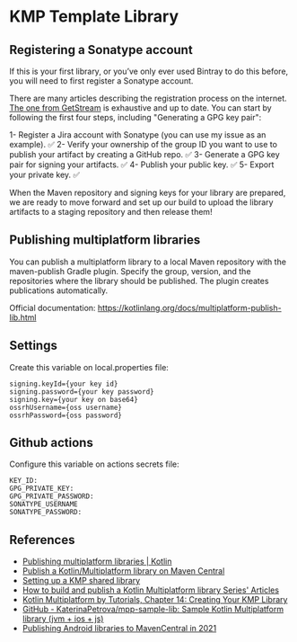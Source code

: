 # KMP Template Library

## Registering a Sonatype account

If this is your first library, or you’ve only ever used Bintray to do this before, you will need to
first register a Sonatype account.

There are many articles describing the registration process on the
internet. [The one from GetStream](https://getstream.io/blog/publishing-libraries-to-mavencentral-2021/#overview)
is exhaustive and up to date. You can start by following the first four steps, including "Generating
a GPG key pair":

1- Register a Jira account with Sonatype (you can use my issue as an example). ✅
2- Verify your ownership of the group ID you want to use to publish your artifact by creating a
GitHub repo. ✅
3- Generate a GPG key pair for signing your artifacts. ✅
4- Publish your public key. ✅
5- Export your private key. ✅

When the Maven repository and signing keys for your library are prepared, we are ready to move
forward and set up our build to upload the library artifacts to a staging repository and then
release them!

## Publishing multiplatform libraries

You can publish a multiplatform library to a local Maven repository with the maven-publish Gradle
plugin. Specify the group, version, and the repositories where the library should be published. The
plugin creates publications automatically.

Official documentation: https://kotlinlang.org/docs/multiplatform-publish-lib.html

## Settings

Create this variable on local.properties file:

```properties
signing.keyId={your key id}
signing.password={your key password}
signing.key={your key on base64}
ossrhUsername={oss username}
ossrhPassword={oss password}
```

## Github actions

Configure this variable on actions secrets file:

```shell
KEY_ID:
GPG_PRIVATE_KEY: 
GPG_PRIVATE_PASSWORD:
SONATYPE_USERNAME
SONATYPE_PASSWORD:
```

## References
- [Publishing multiplatform libraries | Kotlin](https://kotlinlang.org/docs/multiplatform-publish-lib.html)
- [Publish a Kotlin/Multiplatform library on Maven Central](https://medium.com/kodein-koders/publish-a-kotlin-multiplatform-library-on-maven-central-6e8a394b7030)
- [Setting up a KMP shared library](https://medium.com/teamsnap-engineering/setting-up-a-kmp-shared-library-5f596afc6e09)
- [How to build and publish a Kotlin Multiplatform library Series' Articles](https://dev.to/kathrinpetrova/series/11926)
- [Kotlin Multiplatform by Tutorials, Chapter 14: Creating Your KMP Library](https://www.kodeco.com/books/kotlin-multiplatform-by-tutorials/v1.0/chapters/14-creating-your-kmp-library)
- [GitHub - KaterinaPetrova/mpp-sample-lib: Sample Kotlin Multiplatform library (jvm + ios + js)](https://www.kodeco.com/books/kotlin-multiplatform-by-tutorials/v1.0/chapters/14-creating-your-kmp-library)
- [Publishing Android libraries to MavenCentral in 2021](https://getstream.io/blog/publishing-libraries-to-mavencentral-2021/#your-first-release)